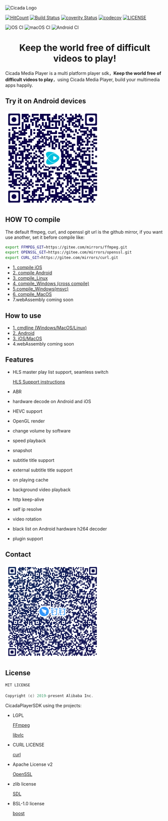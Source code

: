 ![Cicada Logo](doc/Cicada.svg)

[![HitCount](http://hits.dwyl.io/aliyun/CicadaPlayer.svg)](http://hits.dwyl.io/aliyun/CicadaPlayer)
[![Build Status](https://api.travis-ci.org/alibaba/CicadaPlayer.svg?branch=develop)](https://travis-ci.org/alibaba/CicadaPlayer)
[![coverity Status](https://scan.coverity.com/projects/20151/badge.svg?flat=1)](https://scan.coverity.com/projects/alibaba-cicadaplayer)
[![codecov](https://codecov.io/gh/alibaba/CicadaPlayer/branch/develop/graph/badge.svg)](https://codecov.io/gh/alibaba/CicadaPlayer/branch/develop)
[![LICENSE](https://img.shields.io/badge/license-MIT-orange.svg)](LICENSE)

![iOS CI](https://github.com/alibaba/CicadaPlayer/workflows/iOS%20CI/badge.svg?branch=develop)
![macOS CI](https://github.com/alibaba/CicadaPlayer/workflows/macOS%20CI/badge.svg?branch=develop)
![Android CI](https://github.com/alibaba/CicadaPlayer/workflows/Android%20CI/badge.svg?branch=develop)

<h1 align="center">
  Keep the world free of difficult videos to play!
</h1>

Cicada Media Player is a multi platform player sdk，**Keep the world free of difficult videos to play**，using Cicada Media Player, build your multimedia apps happily.

## Try it on Android devices

[![deom](doc/demoQR.png)](https://alivc-demo-cms.alicdn.com/versionProduct/other/public/cicadaPlayer/cicadaPlayer.html)

## HOW TO compile

The default ffmpeg, curl, and openssl git url is the github mirror, if you want use another, set it before compile like:

```bash
export FFMPEG_GIT=https://gitee.com/mirrors/ffmpeg.git
export OPENSSL_GIT=https://gitee.com/mirrors/openssl.git
export CURL_GIT=https://gitee.com/mirrors/curl.git
```

- [1. compile iOS](doc/compile_ios.md)
- [2. compile Android](doc/compile_Android.md)
- [3. compile_Linux](doc/compile_Linux.md)
- [4. compile_Windows (cross compile)](doc/compile_Windows.md)
- [5.compile_Windows(msvc)](doc/compile_Windows_msvc.md)
- [6. compile_MacOS](doc/compile_mac.md)
- 7.webAssembly coming soon


## How to use

- [1. cmdline (Windows/MacOS/Linux)](cmdline/README.md)
- [2. Android](platform/Android/README.md)
- [3. iOS/MacOS](platform/Apple/README.md)
- 4.webAssembly coming soon


## Features
- HLS master play list support, seamless switch
 
   [HLS Support instructions](framework/demuxer/HLSSupport.md)

- ABR
- hardware decode on Android and iOS
- HEVC support
- OpenGL render
- change volume by software
- speed playback
- snapshot
- subtitle title support
- external subtitle title support
- on playing cache
- background video playback
- http keep-alive
- self ip resolve
- video rotation
- black list on Android hardware h264 decoder
- plugin support


## Contact

[![DingDing](doc/CicadaDingDing.png)](https://h5.dingtalk.com/invite-page/index.html?bizSource=____source____&corpId=ding42c495ce0dcfdb7f35c2f4657eb6378f&inviterUid=B8D63ADF200A8E9DFF4BBDCA828801C7&encodeDeptId=FE36B0936DFD1AC591E7FE61FE0552A6)

## License
```c++
MIT LICENSE

Copyright (c) 2019-present Alibaba Inc.
```
CicadaPlayerSDK using the projects:

- LGPL

   [FFmpeg](http://ffmpeg.org/)

   [libvlc](https://www.videolan.org/vlc/libvlc.html)

- CURL LICENSE

  [curl](https://curl.haxx.se)

- Apache License v2

  [OpenSSL](https://www.openssl.org/)

- zlib license

  [SDL](https://www.libsdl.org/)
  
- BSL-1.0 license

  [boost](https://www.boost.org/)


